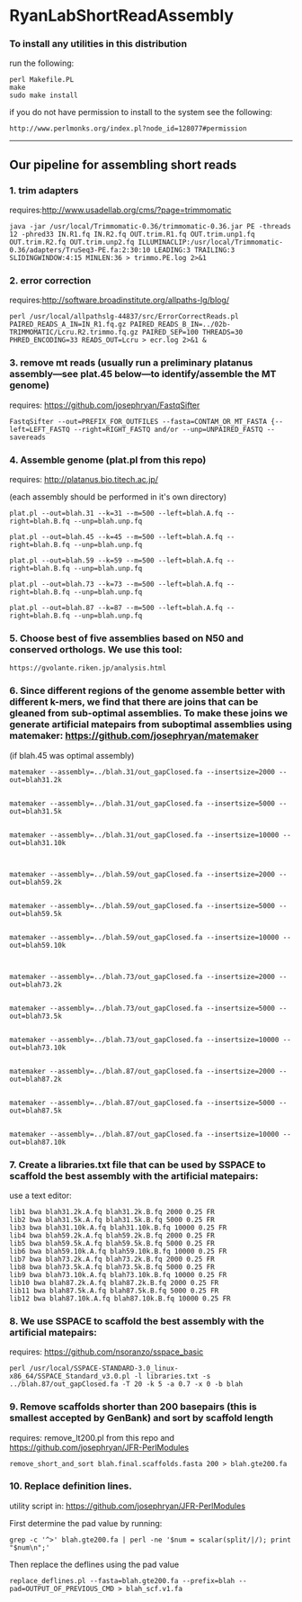 # RyanLabShortReadAssembly

### To install any utilities in this distribution

run the following:

    perl Makefile.PL
    make
    sudo make install

if you do not have permission to install to the system see the following:

    http://www.perlmonks.org/index.pl?node_id=128077#permission

----

## Our pipeline for assembling short reads

### 1. trim adapters

requires:http://www.usadellab.org/cms/?page=trimmomatic

    java -jar /usr/local/Trimmomatic-0.36/trimmomatic-0.36.jar PE -threads 12 -phred33 IN.R1.fq IN.R2.fq OUT.trim.R1.fq OUT.trim.unp1.fq OUT.trim.R2.fq OUT.trim.unp2.fq ILLUMINACLIP:/usr/local/Trimmomatic-0.36/adapters/TruSeq3-PE.fa:2:30:10 LEADING:3 TRAILING:3 SLIDINGWINDOW:4:15 MINLEN:36 > trimmo.PE.log 2>&1

### 2. error correction

requires:http://software.broadinstitute.org/allpaths-lg/blog/

    perl /usr/local/allpathslg-44837/src/ErrorCorrectReads.pl PAIRED_READS_A_IN=IN_R1.fq.gz PAIRED_READS_B_IN=../02b-TRIMMOMATIC/Lcru.R2.trimmo.fq.gz PAIRED_SEP=100 THREADS=30 PHRED_ENCODING=33 READS_OUT=Lcru > ecr.log 2>&1 &

### 3. remove mt reads (usually run a preliminary platanus assembly—see plat.45 below—to identify/assemble the MT genome)

requires: https://github.com/josephryan/FastqSifter 

    FastqSifter --out=PREFIX_FOR_OUTFILES --fasta=CONTAM_OR_MT_FASTA {--left=LEFT_FASTQ --right=RIGHT_FASTQ and/or --unp=UNPAIRED_FASTQ --savereads 

### 4. Assemble genome (plat.pl from this repo)
requires: http://platanus.bio.titech.ac.jp/

(each assembly should be performed in it's own directory)


    plat.pl --out=blah.31 --k=31 --m=500 --left=blah.A.fq --right=blah.B.fq --unp=blah.unp.fq

    plat.pl --out=blah.45 --k=45 --m=500 --left=blah.A.fq --right=blah.B.fq --unp=blah.unp.fq

    plat.pl --out=blah.59 --k=59 --m=500 --left=blah.A.fq --right=blah.B.fq --unp=blah.unp.fq

    plat.pl --out=blah.73 --k=73 --m=500 --left=blah.A.fq --right=blah.B.fq --unp=blah.unp.fq

    plat.pl --out=blah.87 --k=87 --m=500 --left=blah.A.fq --right=blah.B.fq --unp=blah.unp.fq

### 5. Choose best of five assemblies based on N50 and conserved orthologs. We use this tool:

    https://gvolante.riken.jp/analysis.html

### 6. Since different regions of the genome assemble better with different k-mers, we find that there are joins that can be gleaned from sub-optimal assemblies. To make these joins we generate artificial matepairs from suboptimal assemblies using matemaker: https://github.com/josephryan/matemaker 

(if blah.45 was optimal assembly)

    matemaker --assembly=../blah.31/out_gapClosed.fa --insertsize=2000 --out=blah31.2k


    matemaker --assembly=../blah.31/out_gapClosed.fa --insertsize=5000 --out=blah31.5k


    matemaker --assembly=../blah.31/out_gapClosed.fa --insertsize=10000 --out=blah31.10k



    matemaker --assembly=../blah.59/out_gapClosed.fa --insertsize=2000 --out=blah59.2k


    matemaker --assembly=../blah.59/out_gapClosed.fa --insertsize=5000 --out=blah59.5k


    matemaker --assembly=../blah.59/out_gapClosed.fa --insertsize=10000 --out=blah59.10k



    matemaker --assembly=../blah.73/out_gapClosed.fa --insertsize=2000 --out=blah73.2k


    matemaker --assembly=../blah.73/out_gapClosed.fa --insertsize=5000 --out=blah73.5k


    matemaker --assembly=../blah.73/out_gapClosed.fa --insertsize=10000 --out=blah73.10k


    matemaker --assembly=../blah.87/out_gapClosed.fa --insertsize=2000 --out=blah87.2k


    matemaker --assembly=../blah.87/out_gapClosed.fa --insertsize=5000 --out=blah87.5k


    matemaker --assembly=../blah.87/out_gapClosed.fa --insertsize=10000 --out=blah87.10k

### 7. Create a libraries.txt file that can be used by SSPACE to scaffold the best assembly with the artificial matepairs:

use a text editor:

    lib1 bwa blah31.2k.A.fq blah31.2k.B.fq 2000 0.25 FR
    lib2 bwa blah31.5k.A.fq blah31.5k.B.fq 5000 0.25 FR
    lib3 bwa blah31.10k.A.fq blah31.10k.B.fq 10000 0.25 FR
    lib4 bwa blah59.2k.A.fq blah59.2k.B.fq 2000 0.25 FR
    lib5 bwa blah59.5k.A.fq blah59.5k.B.fq 5000 0.25 FR
    lib6 bwa blah59.10k.A.fq blah59.10k.B.fq 10000 0.25 FR
    lib7 bwa blah73.2k.A.fq blah73.2k.B.fq 2000 0.25 FR
    lib8 bwa blah73.5k.A.fq blah73.5k.B.fq 5000 0.25 FR
    lib9 bwa blah73.10k.A.fq blah73.10k.B.fq 10000 0.25 FR
    lib10 bwa blah87.2k.A.fq blah87.2k.B.fq 2000 0.25 FR
    lib11 bwa blah87.5k.A.fq blah87.5k.B.fq 5000 0.25 FR
    lib12 bwa blah87.10k.A.fq blah87.10k.B.fq 10000 0.25 FR


### 8. We use SSPACE to scaffold the best assembly with the artificial matepairs:

requires: https://github.com/nsoranzo/sspace_basic


    perl /usr/local/SSPACE-STANDARD-3.0_linux-x86_64/SSPACE_Standard_v3.0.pl -l libraries.txt -s ../blah.87/out_gapClosed.fa -T 20 -k 5 -a 0.7 -x 0 -b blah

### 9. Remove scaffolds shorter than 200 basepairs (this is smallest accepted by GenBank) and sort by scaffold length

requires: remove_lt200.pl from this repo and https://github.com/josephryan/JFR-PerlModules

    remove_short_and_sort blah.final.scaffolds.fasta 200 > blah.gte200.fa

### 10. Replace definition lines. 

utility script in: https://github.com/josephryan/JFR-PerlModules

First determine the pad value by running:

    grep -c '^>' blah.gte200.fa | perl -ne '$num = scalar(split/|/); print "$num\n";'
    
Then replace the deflines using the pad value

    replace_deflines.pl --fasta=blah.gte200.fa --prefix=blah --pad=OUTPUT_OF_PREVIOUS_CMD > blah_scf.v1.fa
